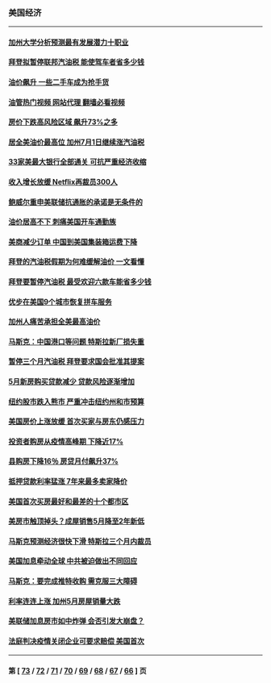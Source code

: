 ### 美国经济
---
#### [加州大学分析预测最有发展潜力十职业](../../pages/ncid1078158/n13767449.md?06260845) 
#### [拜登拟暂停联邦汽油税 能使驾车者省多少钱](../../pages/ncid1078158/n13767462.md?06260845) 
#### [油价飙升 一些二手车成为抢手货](../../pages/ncid1078158/n13767356.md?06260845) 
#### [油管热门视频 网站代理 翻墙必看视频](http://209.222.30.114:81/youtube.html?06260845)
#### [房价下跌高风险区域 飙升73%之多](../../pages/ncid1078158/n13767157.md?06260845) 
#### [居全美油价最高位 加州7月1日继续涨汽油税](../../pages/ncid1078158/n13767067.md?06260845) 
#### [33家美最大银行全部通关 可抗严重经济收缩](../../pages/ncid1078158/n13766719.md?06260845) 
#### [收入增长放缓 Netflix再裁员300人](../../pages/ncid1078158/n13766507.md?06260845) 
#### [鲍威尔重申美联储抗通胀的承诺是无条件的](../../pages/ncid1078158/n13766164.md?06260845) 
#### [油价居高不下 刺痛美国开车通勤族](../../pages/ncid1078158/n13766025.md?06260845) 
#### [美商减少订单 中国到美国集装箱运费下降](../../pages/ncid1078158/n13765508.md?06260845) 
#### [拜登的汽油税假期为何难缓解油价 一文看懂](../../pages/ncid1078158/n13765513.md?06260845) 
#### [拜登要暂停汽油税 最受欢迎六款车能省多少钱](../../pages/ncid1078158/n13765362.md?06260845) 
#### [优步在美国9个城市恢复拼车服务](../../pages/ncid1078158/n13765541.md?06260845) 
#### [加州人痛苦承担全美最高油价](../../pages/ncid1078158/n13765532.md?06260845) 
#### [马斯克：中国港口等问题 特斯拉新厂损失重](../../pages/ncid1078158/n13765364.md?06260845) 
#### [暂停三个月汽油税 拜登要求国会批准其提案](../../pages/ncid1078158/n13764416.md?06260845) 
#### [5月新房购买贷款减少 贷款风险逐渐增加](../../pages/ncid1078158/n13764823.md?06260845) 
#### [纽约股市跌入熊市 严重冲击纽约州和市预算](../../pages/ncid1078158/n13764847.md?06260845) 
#### [美国房价上涨放缓 首次买家与房东仍感压力](../../pages/ncid1078158/n13764776.md?06260845) 
#### [投资者购房从疫情高峰期 下降近17%](../../pages/ncid1078158/n13764709.md?06260845) 
#### [县购房下降16％ 房贷月付飙升37%](../../pages/ncid1078158/n13764686.md?06260845) 
#### [抵押贷款利率猛涨 7年来最多卖家降价](../../pages/ncid1078158/n13764677.md?06260845) 
#### [美国首次买房最好和最差的十个都市区](../../pages/ncid1078158/n13764546.md?06260845) 
#### [美房市触顶掉头？成屋销售5月降至2年新低](../../pages/ncid1078158/n13764556.md?06260845) 
#### [马斯克预测经济很快下滑 特斯拉三个月内裁员](../../pages/ncid1078158/n13764389.md?06260845) 
#### [美国加息牵动全球 中共被迫做出不同回应](../../pages/ncid1078158/n13764465.md?06260845) 
#### [马斯克：要完成推特收购 需克服三大障碍](../../pages/ncid1078158/n13764417.md?06260845) 
#### [利率连连上涨 加州5月房屋销量大跌](../../pages/ncid1078158/n13763987.md?06260845) 
#### [美联储加息房市如中炸弹 会否引发大崩盘？](../../pages/ncid1078158/n13763887.md?06260845) 
#### [法庭判决疫情关闭企业可要求赔偿 美国首次](../../pages/ncid1078158/n13763604.md?06260845) 

---
#### 第 [ [73](./73.md?06260845) / [72](./72.md?06260845) / [71](./71.md?06260845) / [70](./70.md?06260845) / [69](./69.md?06260845) / [68](./68.md?06260845) / [67](./67.md?06260845) / [66](./66.md?06260845) ] 页
